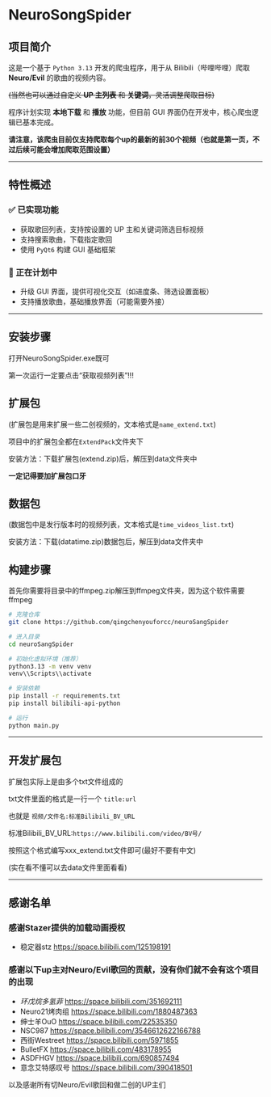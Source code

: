 # NeuroSongSpider

## 项目简介

这是一个基于 `Python 3.13` 开发的爬虫程序，用于从 Bilibili（哔哩哔哩）爬取 **Neuro/Evil** 的歌曲的视频内容。

~~(当然也可以通过自定义 **UP 主列表** 和 **关键词**，灵活调整爬取目标)~~ 

程序计划实现 **本地下载** 和 **播放** 功能，但目前 GUI 界面仍在开发中，核心爬虫逻辑已基本完成。

**请注意，该爬虫目前仅支持爬取每个up的最新的前30个视频（也就是第一页，不过后续可能会增加爬取范围设置）** 

---

## 特性概述
### ✅ 已实现功能
- 获取歌回列表，支持按设置的 UP 主和关键词筛选目标视频
- 支持搜索歌曲，下载指定歌回
- 使用 `PyQt6` 构建 GUI 基础框架

### 🚧 正在计划中
- 升级 GUI 界面，提供可视化交互（如进度条、筛选设置面板）
- 支持播放歌曲，基础播放界面（可能需要外接）

---

## 安装步骤

打开NeuroSongSpider.exe既可

第一次运行一定要点击“获取视频列表”!!!

## 扩展包

(扩展包是用来扩展一些二创视频的，文本格式是`name_extend.txt`)

项目中的扩展包全都在`ExtendPack`文件夹下

安装方法：下载扩展包(extend.zip)后，解压到data文件夹中

**一定记得要加扩展包口牙**

## 数据包

(数据包中是发行版本时的视频列表，文本格式是`time_videos_list.txt`)

安装方法：下载(datatime.zip)数据包后，解压到data文件夹中

## 构建步骤

首先你需要将目录中的ffmpeg.zip解压到ffmpeg文件夹，因为这个软件需要ffmpeg

```bash
# 克隆仓库
git clone https://github.com/qingchenyouforcc/neuroSangSpider

# 进入目录
cd neuroSangSpider

# 初始化虚拟环境（推荐）
python3.13 -m venv venv
venv\\Scripts\\activate

# 安装依赖
pip install -r requirements.txt
pip install bilibili-api-python

# 运行
python main.py
```

---

## 开发扩展包

扩展包实际上是由多个txt文件组成的

txt文件里面的格式是一行一个 `title:url` 

也就是 `视频/文件名:标准Bilibili_BV_URL`

标准Bilibili_BV_URL:`https://www.bilibili.com/video/BV号/`

按照这个格式编写xxx_extend.txt文件即可(最好不要有中文)

(实在看不懂可以去data文件里面看看)

---

## 感谢名单

### 感谢Stazer提供的加载动画授权

- 稳定器stz https://space.bilibili.com/125198191

### 感谢以下up主对Neuro/Evil歌回的贡献，没有你们就不会有这个项目的出现

- _环戊烷多氢菲_ https://space.bilibili.com/351692111
- Neuro21烤肉组 https://space.bilibili.com/1880487363
- 绅士羊OuO https://space.bilibili.com/22535350
- NSC987 https://space.bilibili.com/3546612622166788
- 西街Westreet https://space.bilibili.com/5971855
- BulletFX https://space.bilibili.com/483178955
- ASDFHGV https://space.bilibili.com/690857494
- 意念艾特感叹号 https://space.bilibili.com/390418501

以及感谢所有切Neuro/Evil歌回和做二创的UP主们

